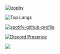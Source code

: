 [![trophy](https://github-profile-trophy.vercel.app/?username=usdogu&theme=radical)](https://github.com/ryo-ma/github-profile-trophy)

![Top Langs](https://github-readme-stats.vercel.app/api/top-langs/?username=usdogu&langs_count=9&hide=html,css,c&layout=compact&theme=dark)

[![spotify-github-profile](https://spotify-github-profile.vercel.app/api/view?uid=31hds44refljvemmswc35hr5px6i&cover_image=true&theme=default&bar_color=53b14f&bar_color_cover=true)](https://spotify-github-profile.vercel.app/api/view?uid=31hds44refljvemmswc35hr5px6i&redirect=true)

[![Discord Presence](https://lanyard.cnrad.dev/api/581523213004046360)](https://discord.com/users/581523213004046360)

![](https://ripgvc.herokuapp.com/?username=usdogu)
